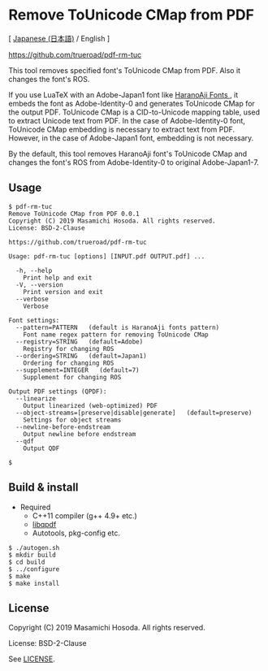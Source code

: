 <!-- -*- coding: utf-8 -*- -->
# Remove ToUnicode CMap from PDF

[ [Japanese (日本語)](./README.ja.md) / English ]

[
https://github.com/trueroad/pdf-rm-tuc
](https://github.com/trueroad/pdf-rm-tuc)

This tool removes specified font's ToUnicode CMap from PDF.
Also it changes the font's ROS.

If you use LuaTeX with an Adobe-Japan1 font like
[
HaranoAji Fonts
](https://github.com/trueroad/HaranoAjiFonts),
it embeds the font as Adobe-Identity-0 and generates ToUnicode CMap
for the output PDF.
ToUnicode CMap is a CID-to-Unicode mapping table,
used to extract Unicode text from PDF.
In the case of Adobe-Identity-0 font,
ToUnicode CMap embedding is necessary to extract text from PDF.
However, in the case of Adobe-Japan1 font, embedding is not necessary.

By the default, this tool removes HaranoAji font's ToUnicode CMap
and changes the font's ROS from Adobe-Identity-0 to original Adobe-Japan1-7.

## Usage

```
$ pdf-rm-tuc
Remove ToUnicode CMap from PDF 0.0.1
Copyright (C) 2019 Masamichi Hosoda. All rights reserved.
License: BSD-2-Clause

https://github.com/trueroad/pdf-rm-tuc

Usage: pdf-rm-tuc [options] [INPUT.pdf OUTPUT.pdf] ...

  -h, --help
    Print help and exit
  -V, --version
    Print version and exit
  --verbose
    Verbose

Font settings:
  --pattern=PATTERN   (default is HaranoAji fonts pattern)
    Font name regex pattern for removing ToUnicode CMap
  --registry=STRING   (default=Adobe)
    Registry for changing ROS
  --ordering=STRING   (default=Japan1)
    Ordering for changing ROS
  --supplement=INTEGER   (default=7)
    Supplement for changing ROS

Output PDF settings (QPDF):
  --linearize
    Output linearized (web-optimized) PDF
  --object-streams=[preserve|disable|generate]   (default=preserve)
    Settings for object streams
  --newline-before-endstream
    Output newline before endstream
  --qdf
    Output QDF

$
```

## Build & install

* Required
    + C++11 compiler (g++ 4.9+ etc.)
    + [libqpdf](http://qpdf.sourceforge.net/)
    + Autotools, pkg-config etc.

```
$ ./autogen.sh
$ mkdir build
$ cd build
$ ../configure
$ make
$ make install
```

## License

Copyright (C) 2019 Masamichi Hosoda. All rights reserved.

License: BSD-2-Clause

See [LICENSE](./LICENSE).
